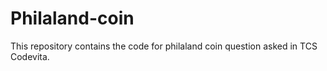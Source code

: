 # Philaland-coin
This repository contains the code for philaland coin question asked in TCS Codevita.

